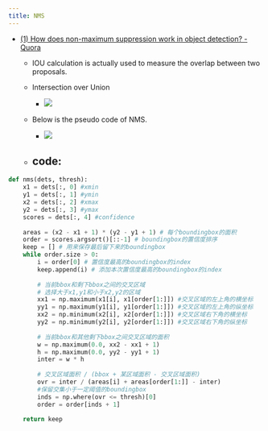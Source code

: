 ```yaml
---
title: NMS
---
```


- [(1) How does non-maximum suppression work in object detection? - Quora](https://www.quora.com/How-does-non-maximum-suppression-work-in-object-detection)
	 - IOU calculation is actually used to measure the overlap between two proposals.

	 - Intersection over Union
		 - ![](https://qph.fs.quoracdn.net/main-qimg-f6f8186e55938cfd0da7babf3d49a5af)

	 - Below is the pseudo code of NMS.
		 - ![](../assets/O3PzaRx4Nt.png)

	 - code:
		 - 
```python
def nms(dets, thresh):
    x1 = dets[:, 0] #xmin
    y1 = dets[:, 1] #ymin
    x2 = dets[:, 2] #xmax
    y2 = dets[:, 3] #ymax
    scores = dets[:, 4] #confidence
    
    areas = (x2 - x1 + 1) * (y2 - y1 + 1) # 每个boundingbox的面积
    order = scores.argsort()[::-1] # boundingbox的置信度排序
    keep = [] # 用来保存最后留下来的boundingbox
    while order.size > 0:     
        i = order[0] # 置信度最高的boundingbox的index
        keep.append(i) # 添加本次置信度最高的boundingbox的index
        
        # 当前bbox和剩下bbox之间的交叉区域
        # 选择大于x1,y1和小于x2,y2的区域
        xx1 = np.maximum(x1[i], x1[order[1:]]) #交叉区域的左上角的横坐标
        yy1 = np.maximum(y1[i], y1[order[1:]]) #交叉区域的左上角的纵坐标
        xx2 = np.minimum(x2[i], x2[order[1:]]) #交叉区域右下角的横坐标
        yy2 = np.minimum(y2[i], y2[order[1:]]) #交叉区域右下角的纵坐标
        
        # 当前bbox和其他剩下bbox之间交叉区域的面积
        w = np.maximum(0.0, xx2 - xx1 + 1)
        h = np.maximum(0.0, yy2 - yy1 + 1)
        inter = w * h
        
        # 交叉区域面积 / (bbox + 某区域面积 - 交叉区域面积)
        ovr = inter / (areas[i] + areas[order[1:]] - inter)
        #保留交集小于一定阈值的boundingbox
        inds = np.where(ovr <= thresh)[0]
        order = order[inds + 1]
        
    return keep
```
